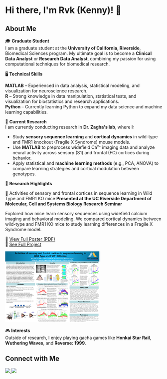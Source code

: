# Hi there, I'm Rvk (Kenny)! 👋  

## About Me  
🎓 **Graduate Student**  
I am a graduate student at the **University of California, Riverside**, Biomedical Sciences program. My ultimate goal is to become a **Clinical Data Analyst** or **Research Data Analyst**, combining my passion for using computational techniques for biomedical research.  

🖥 **Technical Skills**  

**MATLAB** – Experienced in data analysis, statistical modeling, and visualization for neuroscience research.  
**R** – Strong knowledge in data manipulation, statistical tests, and visualization for biostatistics and research applications.  
**Python** – Currently learning Python to expand my data science and machine learning capabilities.  

🔬 **Current Research**  
I am currently conducting research in **Dr. Zagha's lab**, where I:  
- Study **sensory sequence learning** and **cortical dynamics** in wild-type and FMR1 knockout (Fragile X Syndrome) mouse models.
- Use **MATLAB** to preprocess widefield Ca²⁺ imaging data and analyze neural activity across sensory (S1) and frontal (FC) cortices during behavior.
- Apply statistical and **machine learning methods** (e.g., PCA, ANOVA) to compare learning strategies and cortical modulation between genotypes.

🧪 **Research Highlights**

🧠 Activities of sensory and frontal cortices in sequence learning in Wild Type and FMR1 KO mice
**Presented at the UC Riverside Department of Molecular, Cell and Systems Biology Research Seminar**

Explored how mice learn sensory sequences using widefield calcium imaging and behavioral modeling. We compared cortical dynamics between wild-type and FMR1 KO mice to study learning differences in a Fragile X Syndrome model.

📄 [View Full Poster (PDF)](kwakkle/MCSB-poster/main/poster/Cardona_FXS_SequenceLearning_Poster.pdf)  
🔗 [See Full Project](https://github.com/kwakkle/MCSB-poster)


<a href="https://github.com/kwakkle/fragilex-sequence-learning/blob/main/poster/Cardona_FXS_SequenceLearning_Poster.pdf">
  <img src="https://raw.githubusercontent.com/kwakkle/MCSB-poster/main/poster/Cardona_FXS_SequenceLearning_Poster.png" width="60%"/>
</a>

🎮 **Interests**  
Outside of research, I enjoy playing gacha games like **Honkai Star Rail**, **Wuthering Waves**, and **Reverse: 1999**.  

## Connect with Me  
<a href="mailto:rvkcardona@gmail.com"> <img src="https://img.shields.io/badge/Email-rvkcardonagmail.com-D14836?logo=gmail&logoColor=white"> 
<a href="https://www.linkedin.com/in/rvkcardona/"> <img src="https://img.shields.io/badge/LinkedIn-0077B5?logo=linkedin&logoColor=white">
